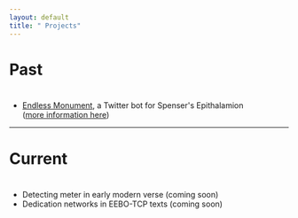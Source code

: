 ```yaml
---
layout: default
title: " Projects"
---
```


# Past
#
* [Endless Monument][bot], a Twitter bot for Spenser's Epithalamion  
	([more information here][tumblr])  
***   

# Current
#
* Detecting meter in early modern verse (coming soon)
* Dedication networks in EEBO-TCP texts (coming soon)

[bot]: http://twitter.com/endlessmonument
[tumblr]: http://hdwspenser.tumblr.com/post/92841915826/endlessmonument-a-twitter-bot-for-spensers

